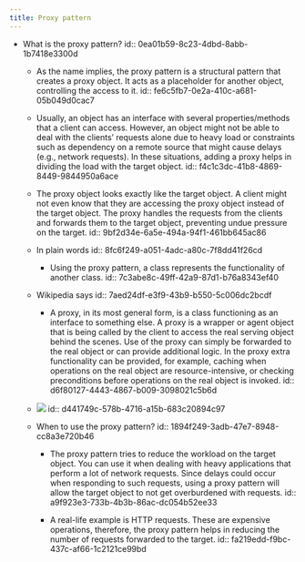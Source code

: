 ```yaml
---
title: Proxy pattern
---
```


- What is the proxy pattern?
id:: 0ea01b59-8c23-4dbd-8abb-1b7418e3300d
	 - As the name implies, the proxy pattern is a structural pattern that creates a proxy object. It acts as a placeholder for another object, controlling the access to it.
id:: fe6c5fb7-0e2a-410c-a681-05b049d0cac7

	 - Usually, an object has an interface with several properties/methods that a client can access. However, an object might not be able to deal with the clients’ requests alone due to heavy load or constraints such as dependency on a remote source that might cause delays (e.g., network requests). In these situations, adding a proxy helps in dividing the load with the target object.
id:: f4c1c3dc-41b8-4869-8449-9844950a6ace

	 - The proxy object looks exactly like the target object. A client might not even know that they are accessing the proxy object instead of the target object. The proxy handles the requests from the clients and forwards them to the target object, preventing undue pressure on the target.
id:: 9bf2d34e-6a5e-494a-94f1-461bb645ac86

	 - In plain words
id:: 8fc6f249-a051-4adc-a80c-7f8dd41f26cd
		 - Using the proxy pattern, a class represents the functionality of another class.
id:: 7c3abe8c-49ff-42a9-87d1-b76a8343ef40

	 - Wikipedia says
id:: 7aed24df-e3f9-43b9-b550-5c006dc2bcdf
		 - A proxy, in its most general form, is a class functioning as an interface to something else. A proxy is a wrapper or agent object that is being called by the client to access the real serving object behind the scenes. Use of the proxy can simply be forwarded to the real object or can provide additional logic. In the proxy extra functionality can be provided, for example, caching when operations on the real object are resource-intensive, or checking preconditions before operations on the real object is invoked.
id:: d6f80127-4443-4867-b009-3098021c5b6d

	 - ![](https://firebasestorage.googleapis.com/v0/b/firescript-577a2.appspot.com/o/imgs%2Fapp%2Fsoftware-architecture%2FinuPKtVMPB.png?alt=media&token=43d20db1-a0e1-4d3b-9ea0-7c5908a72fa0)
id:: d441749c-578b-4716-a15b-683c20894c97

	 - When to use the proxy pattern?
id:: 1894f249-3adb-47e7-8948-cc8a3e720b46
		 - The proxy pattern tries to reduce the workload on the target object. You can use it when dealing with heavy applications that perform a lot of network requests. Since delays could occur when responding to such requests, using a proxy pattern will allow the target object to not get overburdened with requests.
id:: a9f923e3-733b-4b3b-86ac-dc054b52ee33

		 - A real-life example is HTTP requests. These are expensive operations, therefore, the proxy pattern helps in reducing the number of requests forwarded to the target.
id:: fa219edd-f9bc-437c-af66-1c2121ce99bd
